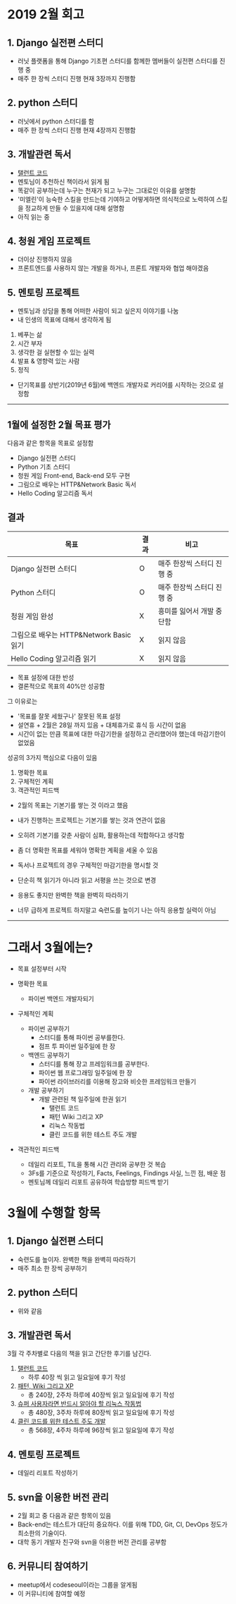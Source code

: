 # 2019 2월 회고

## 1. Django 실전편 스터디
- 러닛 플랫폼을 통해 Django 기초편 스터디를 함께한 멤버들이 실전편 스터디를 진행 중
- 매주 한 장씩 스터디 진행 현재 3장까지 진행함

## 2. python 스터디
- 러닛에서 python 스터디를 함
- 매주 한 장씩 스터디 진행 현재 4장까지 진행함

## 3. 개발관련 독서
- [탤런트 코드](http://www.yes24.com/Product/Goods/3424313)
- 멘토님이 추천하신 책이라서 읽게 됨
- 똑같이 공부하는데 누구는 천재가 되고 누구는 그대로인 이유를 설명함
- '미엘린'이 능숙한 스킬을 만드는데 기여하고 어떻게하면 의식적으로 노력하여 스킬을 정교하게 만들 수 있을지에 대해 설명함
- 아직 읽는 중

## 4. 청원 게임 프로젝트
- 더이상 진행하지 않음
- 프론트엔드를 사용하지 않는 개발을 하거나, 프론트 개발자와 협업 해야겠음

## 5. 멘토링 프로젝트
- 멘토님과 상담을 통해 어떠한 사람이 되고 싶은지 이야기를 나눔
- 내 인생의 목표에 대해서 생각하게 됨
1. 베푸는 삶
1. 시간 부자
1. 생각한 걸 실현할 수 있는 실력
1. 발표 & 영향력 있는 사람
1. 정직
- 단기목표를 상반기(2019년 6월)에 백엔드 개발자로 커리어를 시작하는 것으로 설정함

---

## 1월에 설정한 2월 목표 평가

다음과 같은 항목을 목표로 설정함

- Django 실전편 스터디
- Python 기초 스터디
- 청원 게임 Front-end, Back-end 모두 구현
- 그림으로 배우는 HTTP&Network Basic 독서
- Hello Coding 알고리즘 독서


## 결과

| 목표                                    | 결과 | 비고   |
|-----------------------------------------|------|--------|
| Django 실전편 스터디                    | O    | 매주 한장씩 스터디 진행 중 |
| Python 스터디                           | O    | 매주 한장씩 스터디 진행 중 |
| 청원 게임 완성                          | X    | 흥미를 잃어서 개발 중단함 |
| 그림으로 배우는 HTTP&Network Basic 읽기 | X    | 읽지 않음 |
| Hello Coding 알고리즘 읽기              | X    | 읽지 않음 |

- 목표 설정에 대한 반성
- 결론적으로 목표의 40%만 성공함

그 이유로는
- '목표를 잘못 세웠구나' 잘못된 목표 설정
- 설연휴 + 2월은 28일 까지 있음 + 대체휴가로 휴식 등 시간이 없음
- 시간이 없는 만큼 목표에 대한 마감기한을 설정하고 관리했어야 했는데 마감기한이 없었음

성공의 3가지 핵심으로 다음이 있음
1. 명확한 목표
1. 구체적인 계획
1. 객관적인 피드백

- 2월의 목표는 기본기를 쌓는 것 이라고 했음
- 내가 진행하는 프로젝트는 기본기를 쌓는 것과 연관이 없음
- 오히려 기본기를 갖춘 사람이 심화, 활용하는데 적합하다고 생각함
- 좀 더 명확한 목표를 세워야 명확한 계획을 세울 수 있음

- 독서나 프로젝트의 경우 구체적인 마감기한을 명시할 것
- 단순히 책 읽기가 아니라 읽고 서평을 쓰는 것으로 변경
- 응용도 좋지만 완벽한 책을 완벽히 따라하기
- 너무 급하게 프로젝트 하지말고 숙련도를 높이기 나는 아직 응용할 실력이 아님

---

# 그래서 3월에는?

- 목표 설정부터 시작


- 명확한 목표
    - 파이썬 백엔드 개발자되기
- 구체적인 계획
    - 파이썬 공부하기
        - 스터디를 통해 파이썬 공부를한다.
        - 점프 투 파이썬 일주일에 한 장
    - 백엔드 공부하기
        - 스터디를 통해 장고 프레임워크를 공부한다.
        - 파이썬 웹 프로그래밍 일주일에 한 장
        - 파이썬 라이브러리를 이용해 장고와 비슷한 프레임워크 만들기
    - 개발 공부하기
        - 개발 관련된 책 일주일에 한권  읽기
            - 탤런트 코드
            - 패턴 Wiki 그리고 XP
            - 리눅스 작동법
            - 클린 코드를 위한 테스트 주도 개발
- 객관적인 피드백
    - 데일리 리포트, TIL을 통해 시간 관리와 공부한 것 복습
    - 3Fs를 기준으로 작성하기, Facts, Feelings, Findings 사실, 느낀 점, 배운 점 
    - 멘토님께 데일리 리포트 공유하여 학습방향 피드백 받기


# 3월에 수행할 항목

## 1. Django 실전편 스터디
- 숙련도를 높이자. 완벽한 책을 완벽히 따라하기
- 매주 최소 한 장씩 공부하기

## 2. python 스터디
- 위와 같음

## 3. 개발관련 독서
3월 각 주차별로 다음의 책을 읽고 간단한 후기를 남긴다.
1. [탤런트 코드](http://www.yes24.com/Product/Goods/3424313)
    - 하루 40장 씩 읽고 일요일에 후기 작성
2. [패턴, Wiki 그리고 XP](http://www.yes24.com/24/goods/3696323)
    - 총 240장, 2주차 하루에 40장씩 읽고 일요일에 후기 작성
3. [슈퍼 사용자라면 반드시 알아야 할 리눅스 작동법](http://www.yes24.com/Product/Goods/22404368?Acode=101)
    - 총 480장, 3주차 하루에 80장씩 읽고 일요일에 후기 작성
4. [클린 코드를 위한 테스트 주도 개발](http://www.yes24.com/24/goods/16886031)
    - 총 568장, 4주차 하루에 96장씩 읽고 일요일에 후기 작성

## 4. 멘토링 프로젝트
- 데일리 리포트 작성하기

## 5. svn을 이용한 버전 관리
- 2월 회고 중 다음과 같은 항목이 있음
- Back-end는 테스트가 대단히 중요하다. 이를 위해 TDD, Git, CI, DevOps 정도가 최소한의 기술이다.
- 대학 동기 개발자 친구와 svn을 이용한 버전 관리를 공부함

## 6. 커뮤니티 참여하기
- meetup에서 codeseoul이라는 그룹을 알게됨
- 이 커뮤니티에 참여할 예정